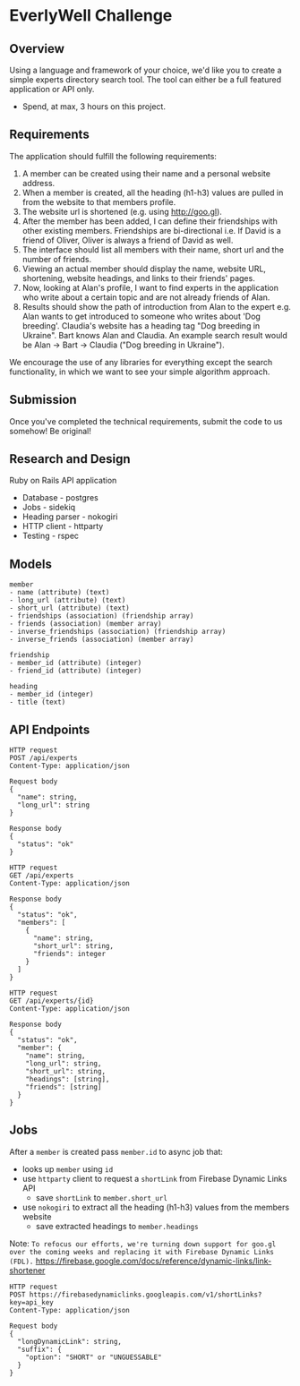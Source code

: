 # EverlyWell Challenge

## Overview

Using a language and framework of your choice, we'd like you to create a simple experts directory search tool. The tool can either be a full featured application or API only.

* Spend, at max, 3 hours on this project.

## Requirements

The application should fulfill the following requirements:

1. A member can be created using their name and a personal website address.
2. When a member is created, all the heading (h1-h3) values are pulled in from the website to that members profile.
3. The website url is shortened (e.g. using http://goo.gl).
4. After the member has been added, I can define their friendships with other existing members. Friendships are bi-directional i.e. If David is a friend of Oliver, Oliver is always a friend of David as well.
5. The interface should list all members with their name, short url and the number of friends.
6. Viewing an actual member should display the name, website URL, shortening, website headings, and links to their friends' pages.
7. Now, looking at Alan's profile, I want to find experts in the application who write about a certain topic and are not already friends of Alan.
8. Results should show the path of introduction from Alan to the expert e.g. Alan wants to get introduced to someone who writes about 'Dog breeding'. Claudia's website has a heading tag "Dog breeding in Ukraine". Bart knows Alan and Claudia. An example search result would be Alan -> Bart -> Claudia ("Dog breeding in Ukraine").

We encourage the use of any libraries for everything except the search functionality, in which we want to see your simple algorithm approach.

## Submission

Once you've completed the technical requirements, submit the code to us somehow! Be original!

## Research and Design

Ruby on Rails API application
- Database - postgres
- Jobs - sidekiq
- Heading parser - nokogiri
- HTTP client - httparty
- Testing - rspec

## Models

```
member
- name (attribute) (text)
- long_url (attribute) (text)
- short_url (attribute) (text)
- friendships (association) (friendship array)
- friends (association) (member array)
- inverse_friendships (association) (friendship array)
- inverse_friends (association) (member array)

friendship
- member_id (attribute) (integer)
- friend_id (attribute) (integer)

heading
- member_id (integer)
- title (text)
```

## API Endpoints

```
HTTP request
POST /api/experts
Content-Type: application/json

Request body
{
  "name": string,
  "long_url": string
}

Response body
{
  "status": "ok"
}
```

```
HTTP request
GET /api/experts
Content-Type: application/json

Response body
{
  "status": "ok",
  "members": [
    {
      "name": string,
      "short_url": string,
      "friends": integer
    }
  ]
}
```

```
HTTP request
GET /api/experts/{id}
Content-Type: application/json

Response body
{
  "status": "ok",
  "member": {
    "name": string,
    "long_url": string,
    "short_url": string,
    "headings": [string],
    "friends": [string]
  }
}
```

## Jobs

After a `member` is created pass `member.id` to async job that:
- looks up `member` using `id`
- use `httparty` client to request a `shortLink` from  Firebase Dynamic Links API
  - save `shortLink` to  `member.short_url`
- use `nokogiri` to extract all the heading (h1-h3) values from the members website
  - save extracted headings to `member.headings`

Note: `To refocus our efforts, we're turning down support for goo.gl over the coming weeks and replacing it with Firebase Dynamic Links (FDL).` https://firebase.google.com/docs/reference/dynamic-links/link-shortener

```
HTTP request
POST https://firebasedynamiclinks.googleapis.com/v1/shortLinks?key=api_key
Content-Type: application/json

Request body
{
  "longDynamicLink": string,
  "suffix": {
    "option": "SHORT" or "UNGUESSABLE"
  }
}
```
